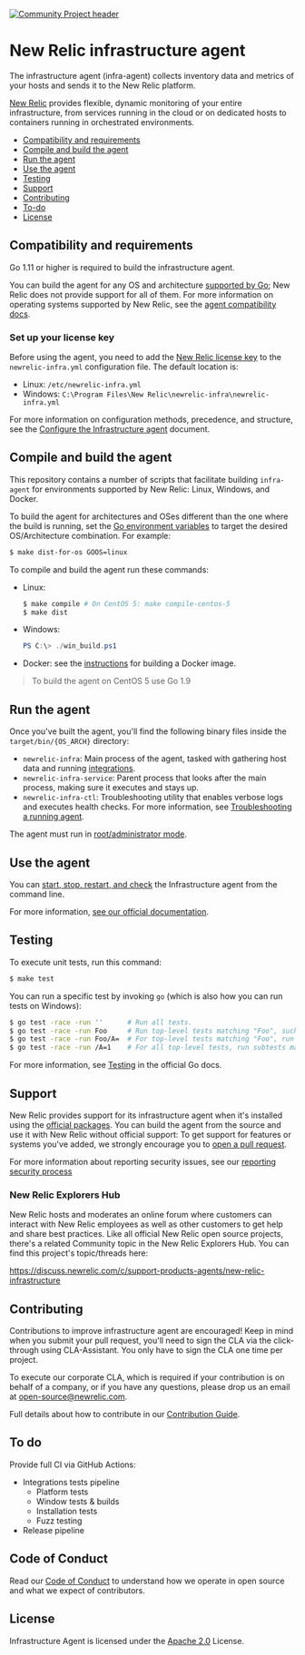 [![Community Project header](https://github.com/newrelic/open-source-office/raw/master/examples/categories/images/Community_Project.png)](https://github.com/newrelic/open-source-office/blob/master/examples/categories/index.md#community-project)

# New Relic infrastructure agent

The infrastructure agent (infra-agent) collects inventory data and metrics of your hosts and sends it to the New Relic platform. 

[New Relic](https://docs.newrelic.com/docs/infrastructure/new-relic-infrastructure/get-started/introduction-new-relic-infrastructure) provides flexible,
dynamic monitoring of your entire infrastructure,
from services running in the cloud or on dedicated hosts to containers running in orchestrated environments.

* [Compatibility and requirements](#compatibility-and-requirements)
* [Compile and build the agent](#compile-and-build-the-agent)
* [Run the agent](#run-the-agent)
* [Use the agent](#use-the-agent)
* [Testing](#testing)
* [Support](#support)
* [Contributing](#contributing)
* [To-do](#to-do)
* [License](#license)

## Compatibility and requirements

Go 1.11 or higher is required to build the infrastructure agent.

You can build the agent for any OS and architecture [supported by Go](https://golang.org/doc/install#requirements);
New Relic does not provide support for all of them.
For more information on operating systems supported by New Relic, see the [agent compatibility docs](https://docs.newrelic.com/docs/infrastructure/new-relic-infrastructure/getting-started/compatibility-requirements-new-relic-infrastructure).

### Set up your license key

Before using the agent, you need to add the [New Relic license key](https://docs.newrelic.com/docs/accounts/install-new-relic/account-setup/license-key) to the `newrelic-infra.yml` configuration file.
The default location is:

* Linux: `/etc/newrelic-infra.yml`
* Windows: `C:\Program Files\New Relic\newrelic-infra\newrelic-infra.yml`

For more information on configuration methods, precedence, and structure, see the [Configure the Infrastructure agent](https://docs.newrelic.com/docs/infrastructure/install-configure-infrastructure/configuration/configure-infrastructure-agent) document.

## Compile and build the agent

This repository contains a number of scripts that facilitate building `infra-agent` for environments supported by New Relic: Linux, Windows, and Docker. 

To build the agent for architectures and OSes different than the one where the build is running, set the [Go environment variables](https://golang.org/cmd/go/#hdr-Environment_variables) to target the desired OS/Architecture combination. For example:

```bash
$ make dist-for-os GOOS=linux
```

To compile and build the agent run these commands:

* Linux: 

  ```bash
  $ make compile # On CentOS 5: make compile-centos-5
  $ make dist
  ```
* Windows:
  ```powershell
  PS C:\> ./win_build.ps1
  ```
* Docker: see the [instructions](/build/container/README.md) for building a Docker image.

> To build the agent on CentOS 5 use Go 1.9

## Run the agent

Once you've built the agent, you'll find the following binary files inside the `target/bin/{OS_ARCH}` directory:
- `newrelic-infra`: Main process of the agent, tasked with gathering host data and running [integrations](https://docs.newrelic.com/docs/integrations/host-integrations/host-integrations-list).
- `newrelic-infra-service`: Parent process that looks after the main process, making sure it executes and stays up.
- `newrelic-infra-ctl`: Troubleshooting utility that enables verbose logs and executes health checks. For more information, see [Troubleshooting a running agent](https://docs.newrelic.com/docs/infrastructure/install-configure-manage-infrastructure/manage-your-agent/troubleshoot-running-agent).

The agent must run in [root/administrator mode](https://docs.newrelic.com/docs/infrastructure/install-configure-infrastructure/linux-installation/linux-agent-running-modes).


## Use the agent

You can [start, stop, restart, and check](https://docs.newrelic.com/docs/infrastructure/new-relic-infrastructure/configuration/start-stop-restart-check-infrastructure-agent-status) the Infrastructure agent from the command line. 

For more information, [see our official documentation](https://docs.newrelic.com/docs/infrastructure/install-configure-manage-infrastructure).

## Testing

To execute unit tests, run this command:

```bash
$ make test
```

You can run a specific test by invoking `go` (which is also how you can run tests on Windows):
```bash
$ go test -race -run ''      # Run all tests.
$ go test -race -run Foo     # Run top-level tests matching "Foo", such as "TestFooBar".
$ go test -race -run Foo/A=  # For top-level tests matching "Foo", run subtests matching "A=".
$ go test -race -run /A=1    # For all top-level tests, run subtests matching "A=1".
```

For more information, see [Testing](https://golang.org/pkg/testing/) in the official Go docs.

## Support

New Relic provides support for its infrastructure agent when it's installed using the [official packages](https://docs.newrelic.com/docs/infrastructure/install-configure-manage-infrastructure).
You can build the agent from the source and use it with New Relic without official support:
To get support for features or systems you've added, we strongly encourage you to [open a pull request](CONTRIBUTING.md).

For more information about reporting security issues, see our [reporting security process](https://docs.newrelic.com/docs/security/new-relic-security/data-privacy/reporting-security-vulnerabilities)

### New Relic Explorers Hub

New Relic hosts and moderates an online forum where customers can interact with New Relic employees as well as other customers to get help and share best practices.
Like all official New Relic open source projects, there's a related Community topic in the New Relic Explorers Hub.
You can find this project's topic/threads here:

https://discuss.newrelic.com/c/support-products-agents/new-relic-infrastructure

## Contributing

Contributions to improve infrastructure agent are encouraged!
Keep in mind when you submit your pull request, you'll need to sign the CLA via the click-through using CLA-Assistant.
You only have to sign the CLA one time per project.

To execute our corporate CLA, which is required if your contribution is on behalf of a company, or if you have any questions, please drop us an email at open-source@newrelic.com.

Full details about how to contribute in our [Contribution Guide](./CONTRIBUTING.md).

## To do

Provide full CI via GitHub Actions:
- Integrations tests pipeline
  * Platform tests
  * Window tests & builds
  * Installation tests
  * Fuzz testing
- Release pipeline

## Code of Conduct

Read our [Code of Conduct](./CODE_OF_CONDUCT.md) to understand how we operate in open source and what we expect of contributors.
  
## License

Infrastructure Agent is licensed under the [Apache 2.0](http://apache.org/licenses/LICENSE-2.0.txt) License.
